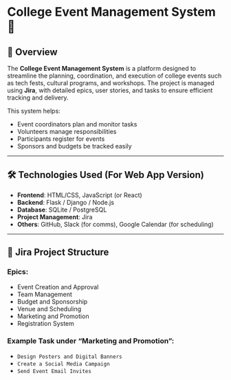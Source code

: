 # College Event Management System 🎉

## 📌 Overview

The **College Event Management System** is a platform designed to streamline the planning, coordination, and execution of college events such as tech fests, cultural programs, and workshops. The project is managed using **Jira**, with detailed epics, user stories, and tasks to ensure efficient tracking and delivery.

This system helps:
- Event coordinators plan and monitor tasks
- Volunteers manage responsibilities
- Participants register for events
- Sponsors and budgets be tracked easily

---

## 🛠️ Technologies Used (For Web App Version)

- **Frontend**: HTML/CSS, JavaScript (or React)
- **Backend**: Flask / Django / Node.js
- **Database**: SQLite / PostgreSQL
- **Project Management**: Jira
- **Others**: GitHub, Slack (for comms), Google Calendar (for scheduling)

---

## 🧩 Jira Project Structure

### Epics:
- Event Creation and Approval
- Team Management
- Budget and Sponsorship
- Venue and Scheduling
- Marketing and Promotion
- Registration System

### Example Task under “Marketing and Promotion”:
- `Design Posters and Digital Banners`
- `Create a Social Media Campaign`
- `Send Event Email Invites`
